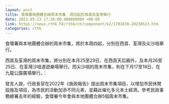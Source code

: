 ```yaml
---
layout: post
title: 食環署與團體合辦周末市集　周四起於西貢及荃灣舉行
date: 2023-05-23 17:26:00.000000000 +08:00
link: https://news.rthk.hk/rthk/ch/component/k2/1701830-20230523.htm
categories: rthk
---
```


食環署與本地團體合辦的周末市集，將於本周四起，分別在西貢、荃灣及尖沙咀舉行。

西貢及荃灣的周末市集，將分別在本月25至29日、在西貢天后廟外，及本月26至25日、在荃灣沙咀道遊樂場舉行。而尖沙咀的周末市集，則在下月17至18日、在九龍公園廣場舉行。：

發言人說，行政長官在2022年《施政報告》提出周末市集項目，以增加市民休閒設施及項目，為市民的活動加添不同元素，並藉此催化多元本土經濟。參考民政事務總署去年的經驗，食環署今年會與本地團體合辦5個周末市集。
